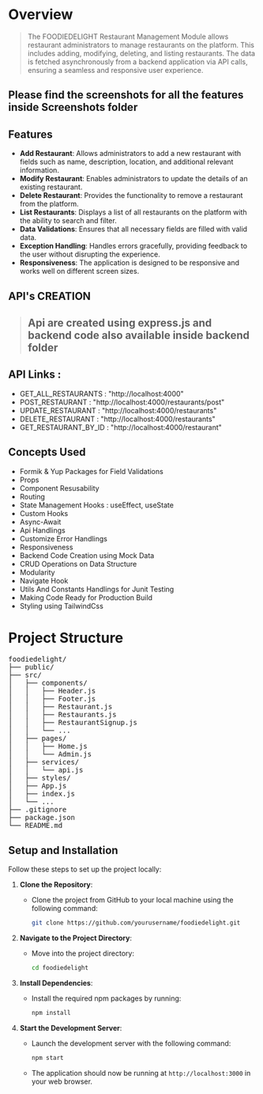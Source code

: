 # Overview
> The FOODIEDELIGHT Restaurant Management Module allows restaurant administrators to manage restaurants on the platform. This includes adding, modifying, deleting, and listing restaurants. The data is fetched asynchronously from a backend application via API calls, ensuring a seamless and responsive user experience.

## Please find the screenshots for all the features inside Screenshots folder

## Features

- **Add Restaurant**: Allows administrators to add a new restaurant with fields such as name, description, location, and additional relevant information.
- **Modify Restaurant**: Enables administrators to update the details of an existing restaurant.
- **Delete Restaurant**: Provides the functionality to remove a restaurant from the platform.
- **List Restaurants**: Displays a list of all restaurants on the platform with the ability to search and filter.
- **Data Validations**: Ensures that all necessary fields are filled with valid data.
- **Exception Handling**: Handles errors gracefully, providing feedback to the user without disrupting the experience.
- **Responsiveness**: The application is designed to be responsive and works well on different screen sizes.

## API's CREATION
> ## Api are created using express.js and backend code also available inside backend folder

## API Links :

- GET_ALL_RESTAURANTS : "http://localhost:4000"
- POST_RESTAURANT : "http://localhost:4000/restaurants/post"
- UPDATE_RESTAURANT : "http://localhost:4000/restaurants"
- DELETE_RESTAURANT : "http://localhost:4000/restaurants"
- GET_RESTAURANT_BY_ID : "http://localhost:4000/restaurant"


## Concepts Used 
- Formik & Yup Packages for Field Validations 
- Props
- Component Resusability
- Routing
- State Management Hooks : useEffect, useState
- Custom Hooks 
- Async-Await 
- Api Handlings
- Customize Error Handlings
- Responsiveness
- Backend Code Creation using Mock Data
- CRUD Operations on Data Structure
- Modularity
- Navigate Hook
- Utils And Constants Handlings for Junit Testing
- Making Code Ready for Production Build
- Styling using TailwindCss

# Project Structure
<pre>
foodiedelight/
├── public/
├── src/
│   ├── components/
│   │   ├── Header.js
│   │   ├── Footer.js
│   │   ├── Restaurant.js
│   │   ├── Restaurants.js
│   │   ├── RestaurantSignup.js
│   │   └── ...
│   ├── pages/
│   │   ├── Home.js
│   │   └── Admin.js
│   ├── services/
│   │   └── api.js
│   ├── styles/
│   ├── App.js
│   ├── index.js
│   └── ...
├── .gitignore
├── package.json
└── README.md
</pre>

## Setup and Installation

Follow these steps to set up the project locally:

1. **Clone the Repository**:
   - Clone the project from GitHub to your local machine using the following command:
     ```bash
     git clone https://github.com/yourusername/foodiedelight.git
     ```

2. **Navigate to the Project Directory**:
   - Move into the project directory:
     ```bash
     cd foodiedelight
     ```

3. **Install Dependencies**:
   - Install the required npm packages by running:
     ```bash
     npm install
     ```

4. **Start the Development Server**:
   - Launch the development server with the following command:
     ```bash
     npm start
     ```
   - The application should now be running at `http://localhost:3000` in your web browser.

